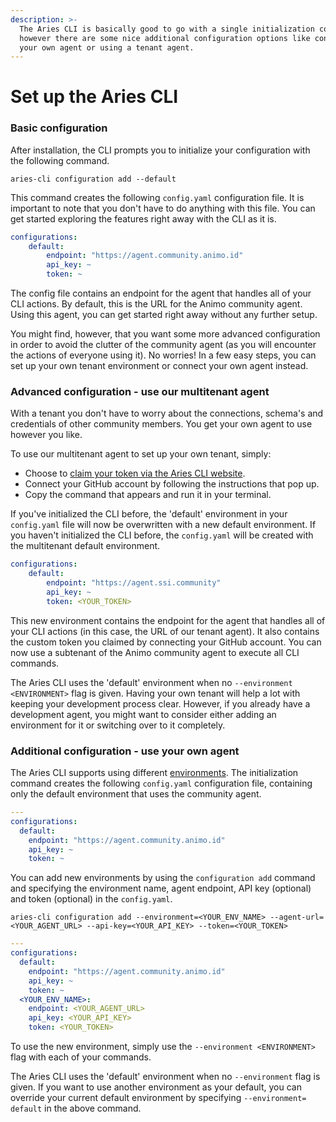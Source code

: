 ```yaml
---
description: >-
  The Aries CLI is basically good to go with a single initialization command,
  however there are some nice additional configuration options like connecting
  your own agent or using a tenant agent.
---
```


# Set up the Aries CLI

### Basic configuration

After installation, the CLI prompts you to initialize your configuration with the following command.

```
aries-cli configuration add --default
```

This command creates the following `config.yaml` configuration file. It is important to note that you don't have to do anything with this file. You can get started exploring the features right away with the CLI as it is.

```yaml
configurations: 
    default: 
        endpoint: "https://agent.community.animo.id" 
        api_key: ~ 
        token: ~ 
```

The config file contains an endpoint for the agent that handles all of your CLI actions. By default, this is the URL for the Animo community agent. Using this agent, you can get started right away without any further setup.

You might find, however, that you want some more advanced configuration in order to avoid the clutter of the community agent (as you will encounter the actions of everyone using it). No worries! In a few easy steps, you can set up your own tenant environment or connect your own agent instead.

### Advanced configuration - use our multitenant agent

With a tenant you don't have to worry about the connections, schema's and credentials of other community members. You get your own agent to use however you like.

To use our multitenant agent to set up your own tenant, simply:

* Choose to [claim your token via the Aries CLI website](https://aries-cli.animo.id).
* Connect your GitHub account by following the instructions that pop up.
* Copy the command that appears and run it in your terminal.

If you've initialized the CLI before, the 'default' environment in your `config.yaml` file will now be overwritten with a new default environment. If you haven't initialized the CLI before, the `config.yaml` will be created with the multitenant default environment.

```yaml
configurations: 
    default: 
        endpoint: "https://agent.ssi.community" 
        api_key: ~ 
        token: <YOUR_TOKEN>
```

This new environment contains the endpoint for the agent that handles all of your CLI actions (in this case, the URL of our tenant agent). It also contains the custom token you claimed by connecting your GitHub account. You can now use a subtenant of the Animo community agent to execute all CLI commands.

The Aries CLI uses the 'default' environment when no `--environment <ENVIRONMENT>` flag is given. Having your own tenant will help a lot with keeping your development process clear. However, if you already have a development agent, you might want to consider either adding an environment for it or switching over to it completely.

### Additional configuration - use your own agent

The Aries CLI supports using different [environments](../features/environments.md). The initialization command creates the following `config.yaml` configuration file, containing only the default environment that uses the community agent.

```yaml
---
configurations:
  default:
    endpoint: "https://agent.community.animo.id"
    api_key: ~
    token: ~
```

You can add new environments by using the `configuration add` command and specifying the environment name, agent endpoint, API key (optional) and token (optional) in the `config.yaml`.

```
aries-cli configuration add --environment=<YOUR_ENV_NAME> --agent-url=<YOUR_AGENT_URL> --api-key=<YOUR_API_KEY> --token=<YOUR_TOKEN>
```

```yaml
---
configurations:
  default:
    endpoint: "https://agent.community.animo.id"
    api_key: ~
    token: ~
  <YOUR_ENV_NAME>:
    endpoint: <YOUR_AGENT_URL>
    api_key: <YOUR_API_KEY>
    token: <YOUR_TOKEN>
```

To use the new environment, simply use the `--environment <ENVIRONMENT>` flag with each of your commands.

The Aries CLI uses the 'default' environment when no `--environment` flag is given. If you want to use another environment as your default, you can override your current default environment by specifying `--environment= default` in the above command.

